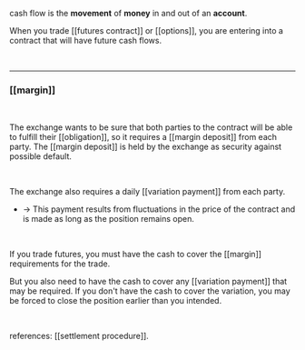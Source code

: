 cash flow is the **movement** of **money** in and out of an **account**.  

When you trade [[futures contract]] or [[options]], you are entering into a contract that will have future cash flows.  

<br>

___
### [[margin]]

<br>

The exchange wants to be sure that both parties to the contract will be able to fulfill their [[obligation]], so it requires a [[margin deposit]] from each party. The [[margin deposit]] is held by the exchange as security against possible default.

<br>

The exchange also requires a daily [[variation payment]] from each party.
* -> This payment results from fluctuations in the price of the contract and is made as long as the position remains open.

<br>

If you trade futures, you must have the cash to cover the [[margin]] requirements for the trade.

But you also need to have the cash to cover any [[variation payment]] that may be required. If you don't have the cash to cover the variation, you may be forced to close the position earlier than you intended.

<br>

references: 
[[settlement procedure]].  